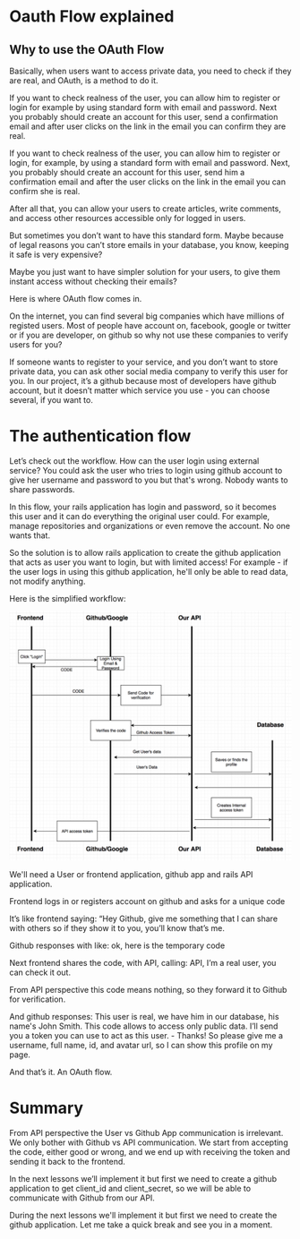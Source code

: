 # Oauth Flow explained
## Why to use the OAuth Flow
Basically, when users want to access private data, you need to check if they are real, and OAuth, is a method to do it.

If you want to check realness of the user, you can allow him to register or login for example by using standard form with email and password. Next you probably should create an account for this user,  send a confirmation email and after user clicks on the link in the email you can confirm they are real.

If you want to check realness of the user, you can allow him to register or login, for example, by using a standard form with email and password. Next, you probably should create an account for this user, send him a confirmation email and after the user clicks on the link in the email you can confirm she is real.

After all that, you can allow your users to create articles, write comments, and access other resources accessible only for logged in users.

But sometimes you don’t want to have this standard form. Maybe because of legal reasons you can’t store emails in your database, you know, keeping it safe is very expensive?

Maybe you just want to have simpler solution for your users, to give them instant access without checking their emails?

Here is where OAuth flow comes in.

On the internet, you can find several big companies which have millions of registed users. Most of people have account on, facebook, google or twitter or if you are developer, on github so why not use these companies to verify users for you?

If someone wants to register to your service, and you don’t want to store private data, you can ask other social media company to verify this user for you. In our project, it’s a github because most of developers have github account, but it doesn’t matter which service you use - you can choose several, if you want to.

# The authentication flow
Let’s check out the workflow. How can the user login using external service? You could ask the user who tries to login using github account to give her username and password to you but that's wrong. Nobody wants to share passwords.

In this flow, your rails application has login and password, so it becomes this user and it can do everything the original user could. For example, manage repositories and organizations or even remove the account. No one wants that.

So the solution is to allow rails application to create the github application that acts as user you want to login, but with limited access! For example - if the user logs in using this github application, he'll only be able to read data, not modify anything.

Here is the simplified workflow: 

![alt text](auth_flow.png)



We'll need a User or frontend application, github app and rails API application.

Frontend logs in or registers account on github and asks for a unique code

It’s like frontend saying: “Hey Github, give me something that I can share with others so if they show it to you, you’ll know that’s me.

Github responses with like: ok, here is the temporary code

Next frontend shares the code, with API, calling: API, I’m a real user, you can check it out.

From API perspective this code means nothing, so they forward it to Github for verification.

And github responses: This user is real, we have him in our database, his name's John Smith. This code allows to access only public data. I’ll send you a token you can use to act as this user. - Thanks! So please give me a username, full name, id, and avatar url, so I can show this profile on my page.

And that’s it. An OAuth flow.

# Summary
From API perspective the User vs Github App communication is irrelevant. We only bother with Github vs API communication. We start from accepting the code, either good or wrong, and we end up with receiving the token and sending it back to the frontend.

In the next lessons we’ll implement it but first we need to create a github application to get client_id and client_secret, so we will be able to communicate with Github from our API.

During the next lessons we'll implement it but first we need to create the github application. Let me take a quick break and see you in a moment.